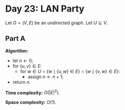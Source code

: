 <!-- day23.md -->
<!-- Copyright (c) 2024-2025 Ishan Pranav -->
<!-- Licensed under the MIT license. -->

<!-- LAN Party -->

# Day 23: LAN Party

Let $G=(V,E)$ be an undirected graph. Let $U\subseteq V$.

## Part A

**Algorithm:**

* let $n\leftarrow 0$;
* for $\lbrace u,v\rbrace\in E$:
  * for $w\in U\cap\lbrace w\mid\lbrace u,w\rbrace\in E\rbrace\cap\lbrace w\mid\lbrace v,w\rbrace\in E\rbrace$:
    * assign $n\leftarrow n+1$;
* return $n$.

**Time complexity:** $O(\lvert E\rvert^2)$.

**Space complexity:** $O(1)$.

